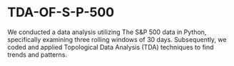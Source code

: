 # TDA-OF-S-P-500
We conducted a data analysis utilizing The S&amp;P 500 data in Python, specifically examining three rolling windows of 30 days. Subsequently, we coded and applied Topological Data Analysis (TDA) techniques to find trends and patterns.
